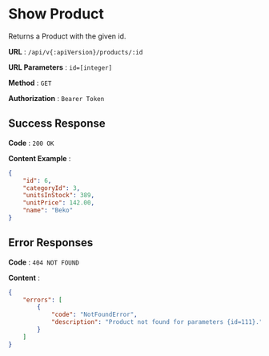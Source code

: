 
# Show Product

Returns a Product with the given id.

**URL** : `/api/v{:apiVersion}/products/:id`

**URL Parameters** : `id=[integer]`

**Method** : `GET`

**Authorization** : `Bearer Token`


## Success Response

**Code** : `200 OK`

**Content Example** :

```json
{
    "id": 6,
    "categoryId": 3,
    "unitsInStock": 389,
    "unitPrice": 142.00,
    "name": "Beko"
}
```

## Error Responses

**Code** : `404 NOT FOUND`

**Content** : 
```json
{
    "errors": [
        {
            "code": "NotFoundError",
            "description": "Product not found for parameters {id=111}."
        }
    ]
}
```
